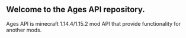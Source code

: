 ## Welcome to the Ages API repository.

Ages API is minecraft 1.14.4/1.15.2 mod API that provide functionality for another mods.
